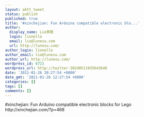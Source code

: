 ```yaml
---
layout: aktt_tweet
status: publish
published: true
title: '#xinchejian: Fun Arduino compatible electronic blo...'
author:
  display_name: Lio李欧
  login: lionello
  email: lio@lunesu.com
  url: http://lunesu.com/
author_login: lionello
author_email: lio@lunesu.com
author_url: http://lunesu.com/
wordpress_id: 6721
wordpress_url: http://twitter-30240511935643648
date: '2011-01-26 20:27:54 +0800'
date_gmt: '2011-01-26 12:27:54 +0800'
categories: []
tags: []
comments: []
---
```

<p>#xinchejian: Fun Arduino compatible electronic blocks for Lego http:&#47;&#47;xinchejian.com&#47;?p=468</p>

